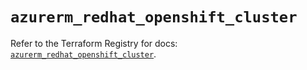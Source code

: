 # `azurerm_redhat_openshift_cluster`

Refer to the Terraform Registry for docs: [`azurerm_redhat_openshift_cluster`](https://registry.terraform.io/providers/hashicorp/azurerm/3.101.0/docs/resources/redhat_openshift_cluster).
